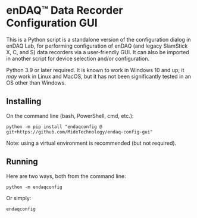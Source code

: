 enDAQ&trade; Data Recorder Configuration GUI
============================================

This is a Python script is a standalone version of the configuration dialog in enDAQ Lab, for performing 
configuration of enDAQ (and legacy SlamStick X, C, and S) data recorders via a user-friendly GUI. It can
also be imported in another script for device selection and/or configuration.

Python 3.9 or later required. It is known to work in Windows 10 and up; it *may* work in Linux and
MacOS, but it has not been significantly tested in an OS other than Windows.


Installing
----------

On the command line (bash, PowerShell, cmd, etc.):

    python -m pip install "endaqconfig @ git+https://github.com/MideTechnology/endaq-config-gui"

Note: using a virtual environment is recommended (but not required).

Running
-------
Here are two ways, both from the command line:

    python -m endaqconfig

Or simply:

    endaqconfig
